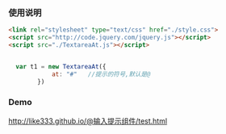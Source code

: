 ### 使用说明
```html
<link rel="stylesheet" type="text/css" href="./style.css">
<script src="http://code.jquery.com/jquery.js"></script>
<script src="./TextareaAt.js"></script>
```
```javascript

  var t1 = new TextareaAt({
            at: "#"   //提示的符号,默认是@
        })

```

### Demo
http://like333.github.io/@输入提示组件/test.html


